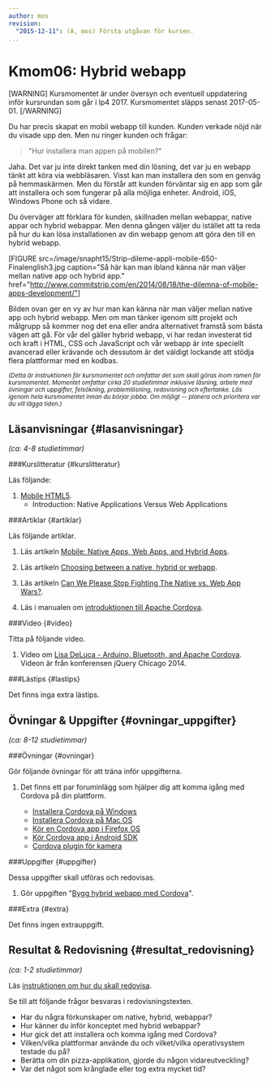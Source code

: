 ```yaml
---
author: mos
revision:
  "2015-12-11": (A, mos) Första utgåvan för kursen.
...
```

Kmom06: Hybrid webapp
==================================

[WARNING]
Kursmomentet är under översyn och eventuell uppdatering inför kursrundan som går i lp4 2017. Kursmomentet släpps senast 2017-05-01.
[/WARNING]


Du har precis skapat en mobil webapp till kunden. Kunden verkade nöjd när du visade upp den. Men nu ringer kunden och frågar:

> "Hur installera man appen på mobilen?"

Jaha. Det var ju inte direkt tanken med din lösning, det var ju en webapp tänkt att köra via webbläsaren. Visst kan man installera den som en genväg på hemmaskärmen. Men du förstår att kunden förväntar sig en app som går att installera och som fungerar på alla möjliga enheter. Android, iOS, Windows Phone och så vidare.

Du överväger att förklara för kunden, skillnaden mellan webappar, native appar och hybrid webappar. Men denna gången väljer du istället att ta reda på hur du kan lösa installationen av din webapp genom att göra den till en hybrid webapp.



<!--more-->

[FIGURE src=/image/snapht15/Strip-dileme-appli-mobile-650-Finalenglish3.jpg caption="Så här kan man ibland känna när man väljer mellan native app och hybrid app." href="http://www.commitstrip.com/en/2014/08/18/the-dilemna-of-mobile-apps-development/"]

Bilden ovan ger en vy av hur man kan känna när man väljer mellan native app och hybrid webapp. Men om man tänker igenom sitt projekt och målgrupp så kommer nog det ena eller andra alternativet framstå som bästa vägen att gå. För vår del gäller hybrid webapp, vi har redan investerat tid och kraft i HTML, CSS och JavaScript och vår webapp är inte speciellt avancerad eller krävande och dessutom är det väldigt lockande att stödja flera plattformar med en kodbas.


<small>*(Detta är instruktionen för kursmomentet och omfattar det som skall göras inom ramen för kursmomentet. Momentet omfattar cirka 20 studietimmar inklusive läsning, arbete med övningar och uppgifter, felsökning, problemlösning, redovisning och eftertanke. Läs igenom hela kursmomentet innan du börjar jobba. Om möjligt -- planera och prioritera var du vill lägga tiden.)*</small>



Läsanvisningar  {#lasanvisningar}
---------------------------------

*(ca: 4-8 studietimmar)*


###Kurslitteratur  {#kurslitteratur}

Läs följande:

1. [Mobile HTML5](kunskap/boken-mobile-html5).
    * Introduction: Native Applications Versus Web Applications



###Artiklar {#artiklar}

Läs följande artiklar.

1. Läs artikeln [Mobile: Native Apps, Web Apps, and Hybrid Apps](http://www.nngroup.com/articles/mobile-native-apps/).

1. Läs artikeln [Choosing between a native, hybrid or webapp](https://crew.co/how-to-build-an-online-business/native-hybrid-web-app-differences/).

1. Läs artikeln [Can We Please Stop Fighting The Native vs. Web App Wars?](http://readwrite.com/2015/02/27/native-vs-web-apps-ceasefire).

1. Läs i manualen om [introduktionen till Apache Cordova](https://cordova.apache.org/docs/en/latest/guide/overview/).



###Video  {#video}

Titta på följande video.

1. Video om [Lisa DeLuca - Arduino, Bluetooth, and Apache Cordova](https://www.youtube.com/watch?v=bDTeQIQEzmI&list=PL-0yjdC10QYpmXI3l-PGK1od4kTWOjm_A&index=2). Videon är från konferensen jQuery Chicago 2014.



###Lästips {#lastips}

Det finns inga extra lästips.





Övningar & Uppgifter  {#ovningar_uppgifter}
-------------------------------------------

*(ca: 8-12 studietimmar)*



###Övningar {#ovningar}

Gör följande övningar för att träna inför uppgifterna.

1. Det finns ett par foruminlägg som hjälper dig att komma igång med Cordova på din plattform.

    * [Installera Cordova på Windows](t/4899)
    * [Installera Cordova på Mac OS](t/4903)
    * [Kör en Cordova app i Firefox OS](t/4900)
    * [Kör Cordova app i Android SDK](t/4901)
    * [Cordova plugin för kamera](t/4910)

<!--
* [Cordova ikoner](t/xxxx)
* [Cordova plugin för splashscreen](t/xxxx)
* [Cordova plugin för launch browser](t/xxxx)
* [Cordova plugin för maps](t/xxxx)
* [Kör Cordova app i Windows phone](t/xxxx)
* [Kör Cordova app i iOS](t/xxxx)

Gör exempel/cordovaApp (validera)
Testa me/kmom06/cordova/[me5,pizza,mithril] (validera)
Testa så att alla exempel på pluginer fungerar i samtliga plattformar.
Dubbelkolla hur man debuggar i olika miljöer via console.log.
-->



###Uppgifter {#uppgifter}

Dessa uppgifter skall utföras och redovisas.

1. Gör uppgiften "[Bygg hybrid webapp med Cordova](uppgift/bygg-hybrid-webapp-med-cordova)".



###Extra {#extra}

Det finns ingen extrauppgift.



Resultat & Redovisning  {#resultat_redovisning}
-----------------------------------------------

*(ca: 1-2 studietimmar)*

Läs [instruktionen om hur du skall redovisa](webapp/redovisa).

Se till att följande frågor besvaras i redovisningstexten.

* Har du några förkunskaper om native, hybrid, webappar?
* Hur känner du inför konceptet med hybrid webappar?
* Hur gick det att installera och komma igång med Cordova?
* Vilken/vilka plattformar använde du och vilket/vilka operativsystem testade du på?
* Berätta om din pizza-applikation, gjorde du någon vidareutveckling?
* Var det något som krånglade eller tog extra mycket tid?
